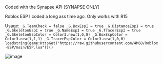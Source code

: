 Coded with the Synapse API (SYNAPSE ONLY)

Roblox ESP I coded a long ass time ago.
Only works with R15

Usage: 
``_G.TeamCheck = false _G.BoxEspI = true _G.DistanceEspI = true _G.SkeletonEspI = true _G.NameEspI = true _G.TracerEspI = true _G.SkeletonEspColor = Color3.new(1,0,0) _G.BoxEspColor = Color3.new(1,1,1) _G.TracerEspColor = Color3.new(1,0,0)
loadstring(game:HttpGet("https://raw.githubusercontent.com/4M6D/Roblox-ESP/main/ESP.lua"))()``

![image](https://user-images.githubusercontent.com/132174657/235328544-e55a2fca-9957-4f59-9334-0cab5b1ab9df.png)
